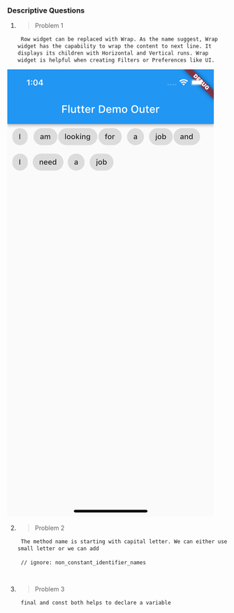 ### Descriptive Questions

1. > Problem 1
    
        Row widget can be replaced with Wrap. As the name suggest, Wrap widget has the capability to wrap the content to next line. It displays its children with Horizontal and Vertical runs. Wrap widget is helpful when creating Filters or Preferences like UI.

![Image](/coding/solution/screenshot.png)
<br />

2. > Problem 2
    
        The method name is starting with capital letter. We can either use small letter or we can add 

        // ignore: non_constant_identifier_names

<br />

3. > Problem 3
        
        final and const both helps to declare a variable 
        
<br />


